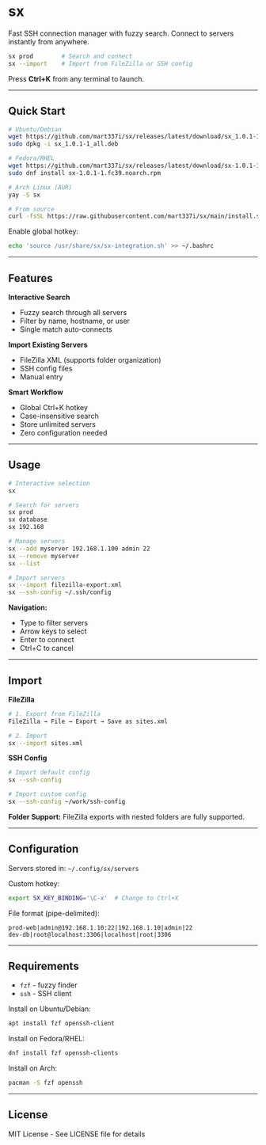 # sx

Fast SSH connection manager with fuzzy search. Connect to servers instantly from anywhere.

```bash
sx prod        # Search and connect
sx --import    # Import from FileZilla or SSH config
```

Press **Ctrl+K** from any terminal to launch.

---

## Quick Start

```bash
# Ubuntu/Debian
wget https://github.com/mart337i/sx/releases/latest/download/sx_1.0.1-1_all.deb
sudo dpkg -i sx_1.0.1-1_all.deb

# Fedora/RHEL
wget https://github.com/mart337i/sx/releases/latest/download/sx-1.0.1-1.fc39.noarch.rpm
sudo dnf install sx-1.0.1-1.fc39.noarch.rpm

# Arch Linux (AUR)
yay -S sx

# From source
curl -fsSL https://raw.githubusercontent.com/mart337i/sx/main/install.sh | bash
```

Enable global hotkey:
```bash
echo 'source /usr/share/sx/sx-integration.sh' >> ~/.bashrc
```

---

## Features

**Interactive Search**
- Fuzzy search through all servers
- Filter by name, hostname, or user
- Single match auto-connects

**Import Existing Servers**
- FileZilla XML (supports folder organization)
- SSH config files
- Manual entry

**Smart Workflow**
- Global Ctrl+K hotkey
- Case-insensitive search
- Store unlimited servers
- Zero configuration needed

---

## Usage

```bash
# Interactive selection
sx

# Search for servers
sx prod
sx database
sx 192.168

# Manage servers
sx --add myserver 192.168.1.100 admin 22
sx --remove myserver
sx --list

# Import servers
sx --import filezilla-export.xml
sx --ssh-config ~/.ssh/config
```

**Navigation:**
- Type to filter servers
- Arrow keys to select
- Enter to connect
- Ctrl+C to cancel

---

## Import

**FileZilla**
```bash
# 1. Export from FileZilla
FileZilla → File → Export → Save as sites.xml

# 2. Import
sx --import sites.xml
```

**SSH Config**
```bash
# Import default config
sx --ssh-config

# Import custom config
sx --ssh-config ~/work/ssh-config
```

**Folder Support:** FileZilla exports with nested folders are fully supported.

---

## Configuration

Servers stored in: `~/.config/sx/servers`

Custom hotkey:
```bash
export SX_KEY_BINDING='\C-x'  # Change to Ctrl+X
```

File format (pipe-delimited):
```
prod-web|admin@192.168.1.10:22|192.168.1.10|admin|22
dev-db|root@localhost:3306|localhost|root|3306
```

---

## Requirements

- `fzf` - fuzzy finder
- `ssh` - SSH client

Install on Ubuntu/Debian:
```bash
apt install fzf openssh-client
```

Install on Fedora/RHEL:
```bash
dnf install fzf openssh-clients
```

Install on Arch:
```bash
pacman -S fzf openssh
```

---

## License

MIT License - See LICENSE file for details
